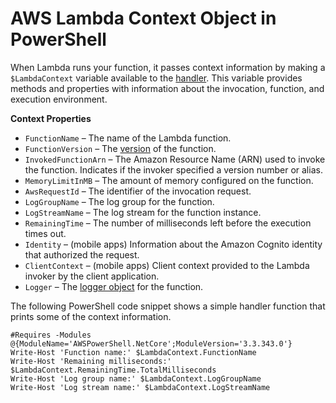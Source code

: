 # AWS Lambda Context Object in PowerShell<a name="powershell-context-object"></a>

When Lambda runs your function, it passes context information by making a `$LambdaContext` variable available to the [handler](powershell-programming-model-handler-types.md)\. This variable provides methods and properties with information about the invocation, function, and execution environment\.

**Context Properties**
+ `FunctionName` – The name of the Lambda function\.
+ `FunctionVersion` – The [version](versioning-aliases.md) of the function\.
+ `InvokedFunctionArn` – The Amazon Resource Name \(ARN\) used to invoke the function\. Indicates if the invoker specified a version number or alias\.
+ `MemoryLimitInMB` – The amount of memory configured on the function\.
+ `AwsRequestId` – The identifier of the invocation request\.
+ `LogGroupName` – The log group for the function\.
+ `LogStreamName` – The log stream for the function instance\.
+ `RemainingTime` – The number of milliseconds left before the execution times out\.
+ `Identity` – \(mobile apps\) Information about the Amazon Cognito identity that authorized the request\.
+ `ClientContext` – \(mobile apps\) Client context provided to the Lambda invoker by the client application\.
+ `Logger` – The [logger object](powershell-logging.md) for the function\.

The following PowerShell code snippet shows a simple handler function that prints some of the context information\. 

```
#Requires -Modules @{ModuleName='AWSPowerShell.NetCore';ModuleVersion='3.3.343.0'}
Write-Host 'Function name:' $LambdaContext.FunctionName
Write-Host 'Remaining milliseconds:' $LambdaContext.RemainingTime.TotalMilliseconds
Write-Host 'Log group name:' $LambdaContext.LogGroupName
Write-Host 'Log stream name:' $LambdaContext.LogStreamName
```